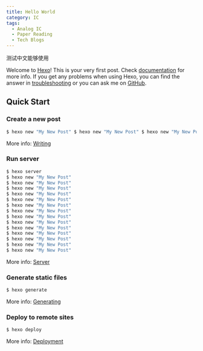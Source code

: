 ```yaml
---
title: Hello World
category: IC
tags:
  - Analog IC
  - Paper Reading
  - Tech Blogs
---
```


测试中文能够使用

Welcome to [Hexo](https://hexo.io/)! This is your very first post. Check [documentation](https://hexo.io/docs/) for more info. If you get any problems when using Hexo, you can find the answer in [troubleshooting](https://hexo.io/docs/troubleshooting.html) or you can ask me on [GitHub](https://github.com/hexojs/hexo/issues).

## Quick Start

### Create a new post

``` bash
$ hexo new "My New Post" $ hexo new "My New Post" $ hexo new "My New Post" $ hexo new "My New Post" $ hexo new "My New Post"$ hexo new "My New Post"
```

More info: [Writing](https://hexo.io/docs/writing.html)

### Run server

``` bash
$ hexo server
$ hexo new "My New Post"
$ hexo new "My New Post"
$ hexo new "My New Post"
$ hexo new "My New Post"
$ hexo new "My New Post"
$ hexo new "My New Post"
$ hexo new "My New Post"
$ hexo new "My New Post"
$ hexo new "My New Post"
$ hexo new "My New Post"
$ hexo new "My New Post"
$ hexo new "My New Post"
$ hexo new "My New Post"
$ hexo new "My New Post"
```

More info: [Server](https://hexo.io/docs/server.html)

### Generate static files

``` bash
$ hexo generate
```

More info: [Generating](https://hexo.io/docs/generating.html)

### Deploy to remote sites

``` bash
$ hexo deploy
```

More info: [Deployment](https://hexo.io/docs/one-command-deployment.html)
